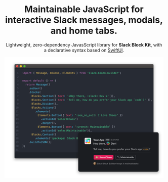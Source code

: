 <p id=start align="center">
    <h1 align="center">Maintainable JavaScript for interactive Slack messages, modals, and home tabs.</h1>
</p>

<p align="center">
    Lightweight, zero-dependency JavasScript library for <strong>Slack Block Kit</strong>, with a declarative syntax based on <a href="https://developer.apple.com/documentation/swiftui">SwiftUI</a>.
</p>

![An example of using Block Builder](resources/images/hero-image.png)
